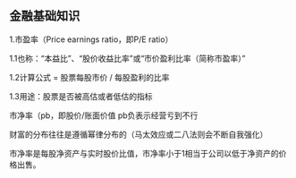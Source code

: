 ## 金融基础知识

1.市盈率（Price earnings ratio，即P/E ratio）

1.1也称：“本益比”、“股价收益比率”或“市价盈利比率（简称市盈率）”

1.2计算公式 = 股票每股市价 / 每股盈利的比率

1.3用途：股票是否被高估或者低估的指标



市净率（pb，即股价/账面价值
pb负表示经营亏到不行



财富的分布往往是遵循幂律分布的（马太效应或二八法则会不断自我强化）



市净率是每股净资产与实时股价比值，市净率小于1相当于公司以低于净资产的价格出售。